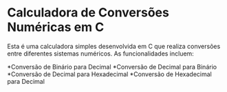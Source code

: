 # Calculadora de Conversões Numéricas em C

Esta é uma calculadora simples desenvolvida em C que realiza conversões entre diferentes sistemas numéricos. As funcionalidades incluem:

*Conversão de Binário para Decimal
*Conversão de Decimal para Binário
*Conversão de Decimal para Hexadecimal
*Conversão de Hexadecimal para Decimal
